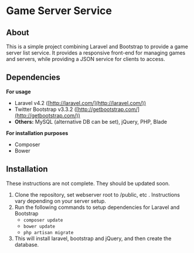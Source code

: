 Game Server Service
===================

About
-----
This is a simple project combining Laravel and Bootstrap to provide a game server list service. It provides a responsive front-end for managing games and servers, while providing a JSON service for clients to access.

Dependencies
----

**For usage**

 - Laravel v4.2 ([http://laravel.com/](http://laravel.com/))
 - Twitter Bootstrap v3.3.2 ([http://getbootstrap.com/](http://getbootstrap.com/))
 - **Others:** MySQL (alternative DB can be set), jQuery, PHP, Blade

**For installation purposes**

 - Composer
 - Bower

Installation
------------
These instructions are not complete. They should be updated soon.

 1. Clone the repository, set webserver root to /public, etc . Instructions vary depending on your server setup.
 2. Run the following commands to setup dependencies for Laravel and Bootstrap
 	- `composer update`
	- `bower update`
	- `php artisan migrate`
 3. This will install laravel, bootstrap and jQuery, and then create the database.
